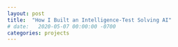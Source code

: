 ```yaml
---
layout: post
title:  "How I Built an Intelligence-Test Solving AI"
# date:   2020-05-07 00:00:00 -0700
categories: projects
---
```

